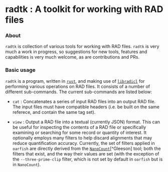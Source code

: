 # radtk : A toolkit for working with RAD files

### About 

`radtk` is collection of various tools for working with RAD files.  `radtk` is very much a work in progress, so suggestions for new tools, features and capabilities is very much welcome, 
as are contributions and PRs.

### Basic usage

`radtk` is a program, written in [`rust`](https://www.rust-lang.org/), and making use of [`libradicl`](https://github.com/COMBINE-lab/libradicl) for performing various operations on RAD files. 
It consists of a number of different sub-commands.  The current sub-commands are listed below:

 - `cat` : Concatenates a series of input RAD files into an output RAD file.  The input files must have compatible headers (i.e. be built on the same referece, and contain the 
 same tag set).

 - `view` : Output a RAD file into a textual (currently JSON) format.  This can be useful for inspecting the contents of a RAD file or specifically examining or searching for some record 
 or quantity of interest.
It optionally employs many filters to help discard alignments that may reduce quantification accuracy.  Currently, the set of filters applied in `oarfish` are directly derived from the [`NanoCount`](https://github.com/a-slide/NanoCount)[^Gleeson] tool; both the filters that exist, and the way their values are set (with the exception of the `--three-prime-clip` filter, which is not set by default in `oarfish` but is in `NanoCount`).
